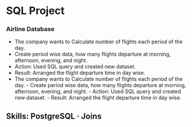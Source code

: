 # SQL Project
### Airline Database
- The company wants to Calculate number of flights each period of the day.
- Create period wise data, how many flights departure at morning, afternoon, evening, and night.
- Action: Used SQL query and created new dataset.
- Result: Arranged the flight departure time in day wise.
- The company wants to Calculate number of flights each period of the day. - Create period wise data, how many flights departure at morning, afternoon, evening, and night. - Action: Used SQL query and created new dataset. - Result: Arranged the flight departure time in day wise.
## Skills: PostgreSQL · Joins
